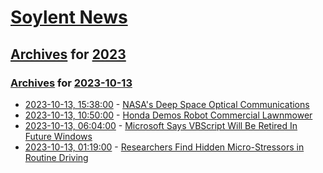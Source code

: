 # [Soylent News](../../../README.md)

## [Archives](../../index.md) for [2023](../index.md)

### [Archives](../../index.md) for [2023-10-13](index.md)

* [2023-10-13, 15:38:00](https://soylentnews.org/article.pl?sid=23/10/12/070221&from=rss) - [NASA's Deep Space Optical Communications](https://soylentnews.org/article.pl?sid=23/10/12/070221&from=rss)
* [2023-10-13, 10:50:00](https://soylentnews.org/article.pl?sid=23/10/12/0058239&from=rss) - [Honda Demos Robot Commercial Lawnmower](https://soylentnews.org/article.pl?sid=23/10/12/0058239&from=rss)
* [2023-10-13, 06:04:00](https://soylentnews.org/article.pl?sid=23/10/11/1543247&from=rss) - [Microsoft Says VBScript Will Be Retired In Future Windows](https://soylentnews.org/article.pl?sid=23/10/11/1543247&from=rss)
* [2023-10-13, 01:19:00](https://soylentnews.org/article.pl?sid=23/10/11/1540231&from=rss) - [Researchers Find Hidden Micro-Stressors in Routine Driving](https://soylentnews.org/article.pl?sid=23/10/11/1540231&from=rss)
